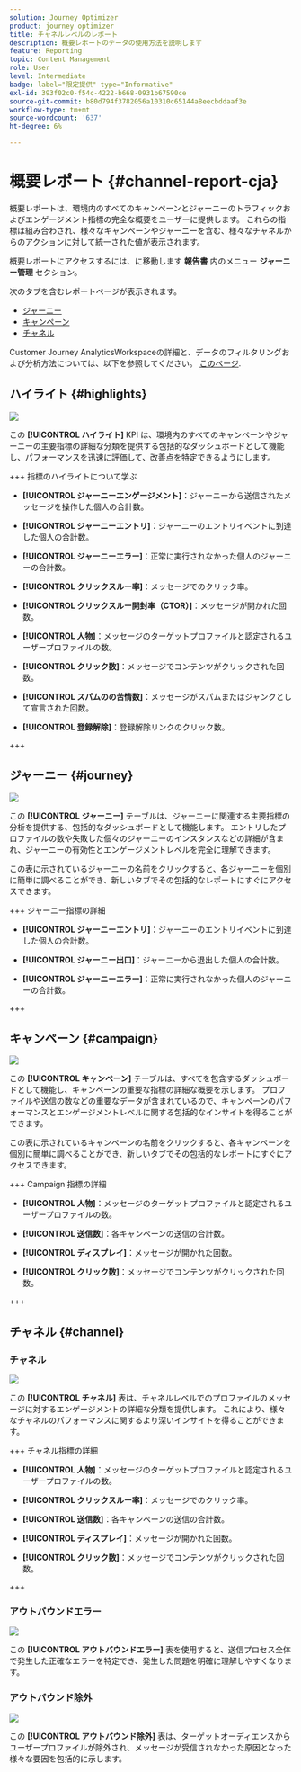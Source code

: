 ```yaml
---
solution: Journey Optimizer
product: journey optimizer
title: チャネルレベルのレポート
description: 概要レポートのデータの使用方法を説明します
feature: Reporting
topic: Content Management
role: User
level: Intermediate
badge: label="限定提供" type="Informative"
exl-id: 393f02c0-f54c-4222-b668-0931b67590ce
source-git-commit: b80d794f3782056a10310c65144a8eecbddaaf3e
workflow-type: tm+mt
source-wordcount: '637'
ht-degree: 6%

---
```


# 概要レポート {#channel-report-cja}

概要レポートは、環境内のすべてのキャンペーンとジャーニーのトラフィックおよびエンゲージメント指標の完全な概要をユーザーに提供します。 これらの指標は組み合わされ、様々なキャンペーンやジャーニーを含む、様々なチャネルからのアクションに対して統一された値が表示されます。

概要レポートにアクセスするには、に移動します **報告書** 内のメニュー **ジャーニー管理** セクション。

次のタブを含むレポートページが表示されます。

* [ジャーニー](#journey)
* [キャンペーン](#campaign)
* [チャネル](#channel)

Customer Journey AnalyticsWorkspaceの詳細と、データのフィルタリングおよび分析方法については、以下を参照してください。 [このページ](https://experienceleague.adobe.com/en/docs/analytics-platform/using/cja-workspace/home).

## ハイライト {#highlights}

![](assets/cja-highlights.png)

この **[!UICONTROL ハイライト]** KPI は、環境内のすべてのキャンペーンやジャーニーの主要指標の詳細な分類を提供する包括的なダッシュボードとして機能し、パフォーマンスを迅速に評価して、改善点を特定できるようにします。

+++ 指標のハイライトについて学ぶ

* **[!UICONTROL ジャーニーエンゲージメント]**：ジャーニーから送信されたメッセージを操作した個人の合計数。

* **[!UICONTROL ジャーニーエントリ]**：ジャーニーのエントリイベントに到達した個人の合計数。

* **[!UICONTROL ジャーニーエラー]**：正常に実行されなかった個人のジャーニーの合計数。

* **[!UICONTROL クリックスルー率]**：メッセージでのクリック率。

* **[!UICONTROL クリックスルー開封率（CTOR）]**：メッセージが開かれた回数。

* **[!UICONTROL 人物]**：メッセージのターゲットプロファイルと認定されるユーザープロファイルの数。

* **[!UICONTROL クリック数]**：メッセージでコンテンツがクリックされた回数。

* **[!UICONTROL スパムのの苦情数]**：メッセージがスパムまたはジャンクとして宣言された回数。

* **[!UICONTROL 登録解除]**：登録解除リンクのクリック数。

+++

## ジャーニー {#journey}

![](assets/cja-channel-journeys.png)

この **[!UICONTROL ジャーニー]** テーブルは、ジャーニーに関連する主要指標の分析を提供する、包括的なダッシュボードとして機能します。 エントリしたプロファイルの数や失敗した個々のジャーニーのインスタンスなどの詳細が含まれ、ジャーニーの有効性とエンゲージメントレベルを完全に理解できます。

この表に示されているジャーニーの名前をクリックすると、各ジャーニーを個別に簡単に調べることができ、新しいタブでその包括的なレポートにすぐにアクセスできます。

+++ ジャーニー指標の詳細

* **[!UICONTROL ジャーニーエントリ]**：ジャーニーのエントリイベントに到達した個人の合計数。

* **[!UICONTROL ジャーニー出口]**：ジャーニーから退出した個人の合計数。

* **[!UICONTROL ジャーニーエラー]**：正常に実行されなかった個人のジャーニーの合計数。

+++

## キャンペーン {#campaign}

![](assets/cja-channel-campaigns.png)

この **[!UICONTROL キャンペーン]** テーブルは、すべてを包含するダッシュボードとして機能し、キャンペーンの重要な指標の詳細な概要を示します。 プロファイルや送信の数などの重要なデータが含まれているので、キャンペーンのパフォーマンスとエンゲージメントレベルに関する包括的なインサイトを得ることができます。

この表に示されているキャンペーンの名前をクリックすると、各キャンペーンを個別に簡単に調べることができ、新しいタブでその包括的なレポートにすぐにアクセスできます。

+++ Campaign 指標の詳細

* **[!UICONTROL 人物]**：メッセージのターゲットプロファイルと認定されるユーザープロファイルの数。

* **[!UICONTROL 送信数]**：各キャンペーンの送信の合計数。

* **[!UICONTROL ディスプレイ]**：メッセージが開かれた回数。

* **[!UICONTROL クリック数]**：メッセージでコンテンツがクリックされた回数。

+++

## チャネル {#channel}

### チャネル

![](assets/cja-channels.png)

この **[!UICONTROL チャネル]** 表は、チャネルレベルでのプロファイルのメッセージに対するエンゲージメントの詳細な分類を提供します。 これにより、様々なチャネルのパフォーマンスに関するより深いインサイトを得ることができます。

+++ チャネル指標の詳細

* **[!UICONTROL 人物]**：メッセージのターゲットプロファイルと認定されるユーザープロファイルの数。

* **[!UICONTROL クリックスルー率]**：メッセージでのクリック率。

* **[!UICONTROL 送信数]**：各キャンペーンの送信の合計数。

* **[!UICONTROL ディスプレイ]**：メッセージが開かれた回数。

* **[!UICONTROL クリック数]**：メッセージでコンテンツがクリックされた回数。

+++

### アウトバウンドエラー

![](assets/cja-channels-outbound-errors.png)

この **[!UICONTROL アウトバウンドエラー]** 表を使用すると、送信プロセス全体で発生した正確なエラーを特定でき、発生した問題を明確に理解しやすくなります。

### アウトバウンド除外

![](assets/cja-channels-outbound-excluded.png)

この **[!UICONTROL アウトバウンド除外]** 表は、ターゲットオーディエンスからユーザープロファイルが除外され、メッセージが受信されなかった原因となった様々な要因を包括的に示します。
